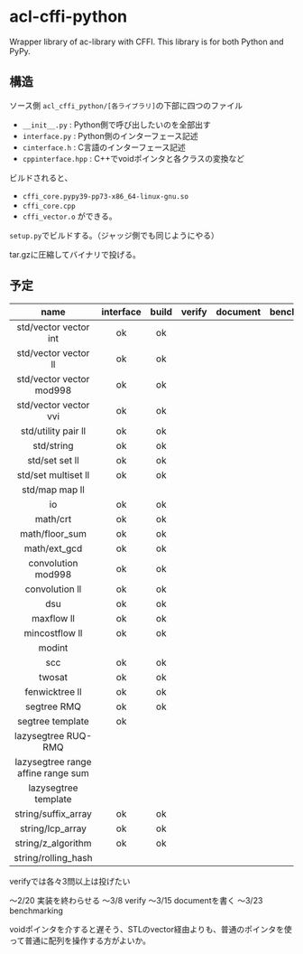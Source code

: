 # acl-cffi-python
Wrapper library of ac-library with CFFI. This library is for both Python and PyPy.

## 構造

ソース側
```acl_cffi_python/[各ライブラリ]```の下部に四つのファイル

- ```__init__.py``` : Python側で呼び出したいのを全部出す
- ```interface.py``` : Python側のインターフェース記述
- ```cinterface.h``` : C言語のインターフェース記述
- ```cppinterface.hpp``` : C++でvoidポインタと各クラスの変換など

ビルドされると、
- ```cffi_core.pypy39-pp73-x86_64-linux-gnu.so```
- ```cffi_core.cpp```
- ```cffi_vector.o```
ができる。

```setup.py```でビルドする。（ジャッジ側でも同じようにやる）

tar.gzに圧縮してバイナリで投げる。

## 予定
|name|interface|build|verify|document|benchmarking|
|:-:|:-:|:-:|:-:|:-:|:-:|
|std/vector vector int|ok|ok|
|std/vector vector ll|ok|ok|
|std/vector vector mod998|ok|ok|
|std/vector vector vvi|ok|ok|
|std/utility pair ll|ok|ok|
|std/string|ok|ok|
|std/set set ll|ok|ok|
|std/set multiset ll|ok|ok|
|std/map map ll|
|io|ok|ok||||
|math/crt|ok|ok||||
|math/floor_sum|ok|ok||||
|math/ext_gcd|ok|ok||||
|convolution mod998|ok|ok||||
|convolution ll|ok|ok||||
|dsu|ok|ok||||
|maxflow ll|ok|ok||||
|mincostflow ll|ok|ok||||
|modint||||||
|scc|ok|ok||||
|twosat|ok|ok||||
|fenwicktree ll|ok|ok||||
|segtree RMQ|ok|ok||||
|segtree template|ok|||||
|lazysegtree RUQ-RMQ|||||
|lazysegtree range affine range sum|||||
|lazysegtree template|||||
|string/suffix_array|ok|ok|
|string/lcp_array|ok|ok|
|string/z_algorithm|ok|ok|
|string/rolling_hash|

verifyでは各々3問以上は投げたい

～2/20 実装を終わらせる
～3/8 verify
～3/15 documentを書く
～3/23 benchmarking

voidポインタを介すると遅そう、STLのvector経由よりも、普通のポインタを使って普通に配列を操作する方がよいか。